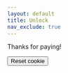 ```yaml
---
layout: default
title: Unlock
nav_exclude: true
---
```


<p onload="setCookie('purchased', true)">
Thanks for paying!
</p>

<button onclick="eraseCookie('purchased')">Reset cookie</button>
